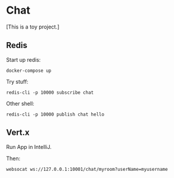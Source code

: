 # Chat

[This is a toy project.]

## Redis

Start up redis:

```shell
docker-compose up
```

Try stuff:
```shell
redis-cli -p 10000 subscribe chat
```
Other shell:
```shell
redis-cli -p 10000 publish chat hello
```

## Vert.x
Run App in IntelliJ.

Then:
```shell
websocat ws://127.0.0.1:10001/chat/myroom?userName=myusername
```